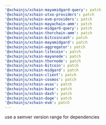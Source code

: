 ```yaml
---
'@xchainjs/xchain-mayamidgard-query': patch
'@xchainjs/xchain-utxo-providers': patch
'@xchainjs/xchain-evm-providers': patch
'@xchainjs/xchain-mayachain-amm': patch
'@xchainjs/xchain-midgard-query': patch
'@xchainjs/xchain-thorchain-amm': patch
'@xchainjs/xchain-bitcoincash': patch
'@xchainjs/xchain-mayamidgard': patch
'@xchainjs/xchain-aggregator': patch
'@xchainjs/xchain-litecoin': patch
'@xchainjs/xchain-mayanode': patch
'@xchainjs/xchain-thornode': patch
'@xchainjs/xchain-bitcoin': patch
'@xchainjs/xchain-midgard': patch
'@xchainjs/xchain-client': patch
'@xchainjs/xchain-cosmos': patch
'@xchainjs/xchain-avax': patch
'@xchainjs/xchain-base': patch
'@xchainjs/xchain-dash': patch
'@xchainjs/xchain-doge': patch
'@xchainjs/xchain-evm': patch
---
```


use a semver version range for dependencies
